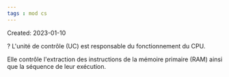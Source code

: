 ```yaml
---
tags : mod cs
---
```

Created: 2023-01-10

?
L'unité de contrôle (UC) est responsable du fonctionnement du CPU.

Elle contrôle l'extraction des instructions de la mémoire primaire (RAM)
ainsi que la séquence de leur exécution.